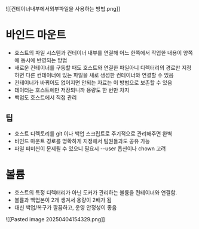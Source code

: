 ![[컨테이너내부에서외부파일을 사용하는 방법.png]]

# 바인드 마운트
- 호스트의 파일 시스템과 컨테이너 내부를 연결해 어느 한쪽에서 작업한 내용이 양쪽에 동시에 반영되는 방법
- 새로운 컨테이너를 구동할 때도 호스트와 연결한 파일아니 디렉터리의 경로만 지정하면 다른 컨테이너에 있는 파일을 새로 생성한 컨테이너와 연결할 수 있음
- 컨테이너가 바뀌어도 없어지면 안되는 자료는 이 방법으로 보존할 수 있음
- 데이터는 호스트에만 저장되니까 용량도 한 번만 차지
- 백업도 호스트에서 직접 관리
## 팁
- 호스트 디렉토리를 git 이나 백업 스크립트로 주기적으로 관리해주면 완벽
- 바인드 마운트 경로를 명확하게 지정해서 팀원들과도 공유 가능
- 파일 퍼미션이 문제될 수 있으니 필요시 --user 옵션이나 chown 고려


# 볼륨
- 호스트의 특정 디렉터리가 아닌 도커가 관리하는 볼륨을 컨테이너와 연결함.
- 볼륨과 백업본이 2개 생겨서 용량이 2배가 됨
- 대신 백업/복구가 깔끔하고, 운영 안정성이 좋음


![[Pasted image 20250404154329.png]]